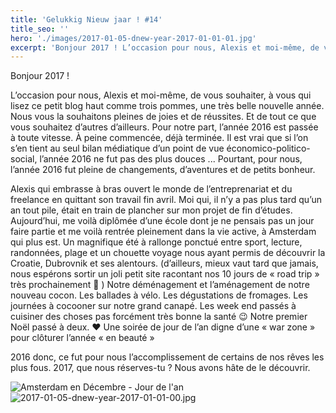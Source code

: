 ```yaml
---
title: 'Gelukkig Nieuw jaar ! #14'
title_seo: ''
hero: './images/2017-01-05-dnew-year-2017-01-01-01.jpg'
excerpt: 'Bonjour 2017 ! L’occasion pour nous, Alexis et moi-même, de vous souhaiter, à vous qui lisez ce petit blog haut comme trois pommes, une très belle nouvelle année. Nous vous la souhaitons pleines de joies et de réussites. Et de tout ce que vous souhaitez d’autres d’ailleurs. Pour notre part, l’année 2016 est passée à toute'
---
```


Bonjour 2017 !

L’occasion pour nous, Alexis et moi-même, de vous souhaiter, à vous qui lisez ce petit blog haut comme trois pommes, une très belle nouvelle année. Nous vous la souhaitons pleines de joies et de réussites. Et de tout ce que vous souhaitez d’autres d’ailleurs.
Pour notre part, l’année 2016 est passée à toute vitesse. À peine commencée, déjà terminée. Il est vrai que si l’on s’en tient au seul bilan médiatique d’un point de vue économico-politico-social, l’année 2016 ne fut pas des plus douces ... Pourtant, pour nous, l’année 2016 fut pleine de changements, d’aventures et de petits bonheur.

Alexis qui embrasse à bras ouvert le monde de l’entreprenariat et du freelance en quittant son travail fin avril.
Moi qui, il n’y a pas plus tard qu’un an tout pile, était en train de plancher sur mon projet de fin d’études. Aujourd’hui, me voilà diplômée d’une école dont je ne pensais pas un jour faire partie et me voilà rentrée pleinement dans la vie active, à Amsterdam qui plus est.
Un magnifique été à rallonge ponctué entre sport, lecture, randonnées, plage et un chouette voyage nous ayant permis de découvrir la Croatie, Dubrovnik et ses alentours. (d’ailleurs, mieux vaut tard que jamais, nous espérons sortir un joli petit site racontant nos 10 jours de « road trip » très prochainement 🙂 )
Notre déménagement et l’aménagement de notre nouveau cocon. Les ballades à vélo. Les dégustations de fromages. Les journées à cocooner sur notre grand canapé. Les week end passés à cuisiner des choses pas forcément très bonne la santé 😉
Notre premier Noël passé à deux. ❤️
Une soirée de jour de l’an digne d’une « war zone » pour clôturer l’année « en beauté »

2016 donc, ce fut pour nous l’accomplissement de certains de nos rêves les plus fous.
2017, que nous réserves-tu ?
Nous avons hâte de le découvrir.

<img alt="Amsterdam en Décembre - Jour de l'an" src="./images/2017-01-05-dnew-year-2017-01-01-01.jpg" title="31 Décembre 2016" />
<img alt="2017-01-05-dnew-year-2017-01-01-00.jpg" src="./images/2017-01-05-dnew-year-2017-01-01-00.jpg">
